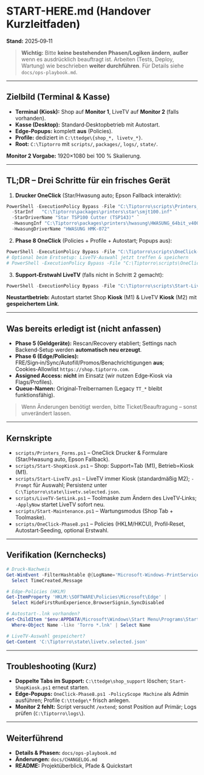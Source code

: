 ﻿# START-HERE.md (Handover Kurzleitfaden)

**Stand:** 2025‑09‑11

> **Wichtig:** Bitte **keine bestehenden Phasen/Logiken ändern**, **außer** wenn es ausdrücklich beauftragt ist.
> Arbeiten (Tests, Deploy, Wartung) wie beschrieben **weiter durchführen**. Für Details siehe `docs/ops-playbook.md`.

---

## Zielbild (Terminal & Kasse)

* **Terminal (Kiosk):** Shop auf **Monitor 1**, LiveTV auf **Monitor 2** (falls vorhanden).
* **Kasse (Desktop):** Standard‑Desktopbetrieb mit Autostart.
* **Edge‑Popups:** komplett **aus** (Policies).
* **Profile:** dediziert in `C:\ttedge\{shop_*, livetv_*}`.
* **Root:** `C:\Tiptorro` mit `scripts/`, `packages/`, `logs/`, `state/`.

**Monitor 2 Vorgabe:** 1920×1080 bei 100 % Skalierung.

---

## TL;DR – Drei Schritte für ein frisches Gerät

1. **Drucker OneClick** (Star/Hwasung auto; Epson Fallback interaktiv):

```powershell
PowerShell -ExecutionPolicy Bypass -File "C:\Tiptorro\scripts\Printers_Forms.ps1" -Action OneClick `
  -StarInf   "C:\Tiptorro\packages\printers\star\smjt100.inf" `
  -StarDriverName "Star TSP100 Cutter (TSP143)" `
  -HwasungInf "C:\Tiptorro\packages\printers\hwasung\HWASUNG_64bit_v400.INF" `
  -HwasungDriverName "HWASUNG HMK-072"
```

2. **Phase 8 OneClick** (Policies + Profile + Autostart; Popups aus):

```powershell
PowerShell -ExecutionPolicy Bypass -File "C:\Tiptorro\scripts\OneClick-Phase8.ps1" -PolicyScope Machine -SetAutostart
# Optional beim Erstsetup: LiveTV‑Auswahl jetzt treffen & speichern
# PowerShell -ExecutionPolicy Bypass -File "C:\Tiptorro\scripts\OneClick-Phase8.ps1" -PolicyScope Machine -SetAutostart -PromptLiveTV
```

3. **Support‑Erstwahl LiveTV** (falls nicht in Schritt 2 gemacht):

```powershell
PowerShell -ExecutionPolicy Bypass -File "C:\Tiptorro\scripts\Start-LiveTV.ps1" -Prompt -MonitorIndex 2
```

**Neustartbetrieb:** Autostart startet Shop **Kiosk** (M1) & LiveTV **Kiosk** (M2) mit **gespeichertem Link**.

---

## Was bereits erledigt ist (nicht anfassen)

* **Phase 5 (Geldgeräte):** Rescan/Recovery etabliert; Settings nach Backend‑Setup werden **automatisch neu erzeugt**.
* **Phase 6 (Edge/Policies):** FRE/Sign‑in/Sync/Autofill/Promos/Benachrichtigungen **aus**; Cookies‑Allowlist `https://shop.tiptorro.com`.
* **Assigned Access:** **nicht** im Einsatz (wir nutzen Edge‑Kiosk via Flags/Profiles).
* **Queue‑Namen:** Original‑Treibernamen (Legacy `TT_*` bleibt funktionsfähig).

> Wenn Änderungen benötigt werden, bitte Ticket/Beauftragung – sonst unverändert lassen.

---

## Kernskripte

* `scripts/Printers_Forms.ps1` – OneClick Drucker & Formulare (Star/Hwasung auto, Epson Fallback).
* `scripts/Start-ShopKiosk.ps1` – Shop: Support=Tab (M1), Betrieb=Kiosk (M1).
* `scripts/Start-LiveTV.ps1` – LiveTV immer Kiosk (standardmäßig M2); `-Prompt` für Auswahl; Persistenz unter `C:\Tiptorro\state\livetv.selected.json`.
* `scripts/LiveTV-SetLink.ps1` – Toolmaske zum Ändern des LiveTV‑Links; `-ApplyNow` startet LiveTV sofort neu.
* `scripts/Start-Maintenance.ps1` – Wartungsmodus (Shop Tab + Toolmaske).
* `scripts/OneClick-Phase8.ps1` – Policies (HKLM/HKCU), Profil‑Reset, Autostart‑Seeding, optional Erstwahl.

---

## Verifikation (Kernchecks)

```powershell
# Druck-Nachweis
Get-WinEvent -FilterHashtable @{LogName='Microsoft-Windows-PrintService/Operational'; Id=307} -MaxEvents 3 |
  Select TimeCreated,Message

# Edge‑Policies (HKLM)
Get-ItemProperty 'HKLM:\SOFTWARE\Policies\Microsoft\Edge' |
  Select HideFirstRunExperience,BrowserSignin,SyncDisabled

# Autostart‑.lnk vorhanden?
Get-ChildItem "$env:APPDATA\Microsoft\Windows\Start Menu\Programs\Startup" |
  Where-Object Name -like 'Torro *.lnk' | Select Name

# LiveTV‑Auswahl gespeichert?
Get-Content 'C:\Tiptorro\state\livetv.selected.json'
```

---

## Troubleshooting (Kurz)

* **Doppelte Tabs im Support:** `C:\ttedge\shop_support` löschen; `Start-ShopKiosk.ps1` erneut starten.
* **Edge‑Popups:** `OneClick-Phase8.ps1 -PolicyScope Machine` als Admin ausführen; Profile `C:\ttedge\*` frisch anlegen.
* **Monitor 2 fehlt:** Script versucht `/extend`; sonst Position auf Primär; Logs prüfen (`C:\Tiptorro\logs\`).

---

## Weiterführend

* **Details & Phasen:** `docs/ops-playbook.md`
* **Änderungen:** `docs/CHANGELOG.md`
* **README:** Projektüberblick, Pfade & Quickstart
